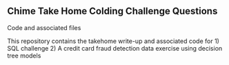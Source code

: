 ## Chime Take Home Colding Challenge Questions

Code and associated files 

This repository contains the takehome write-up and associated code for 1) SQL challenge 2) A credit card fraud detection data exercise using decision tree models
